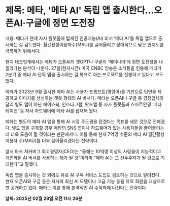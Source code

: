# **제목: 메타, '메타 AI' 독립 앱 출시한다…오픈AI·구글에 정면 도전장**

  내용: 메타가 현재 자사 플랫폼에 탑재된 인공지능(AI) 비서 ‘메타 AI’를 독립 앱으로 출시하는 걸 검토한다. 월간활성이용자수(MAU)를 끌어올리고 상대적으로 낮은 인지도를 극복하기 위해서다.

현지 테크업계에서는 메타가 오픈AI의 챗GPT나 구글의 ‘제미나이’에 정면 도전장을 내밀었다는 분석이 나온다. 27일(현지시간) 미국 CNBC 방송은 소식통을 인용해 메타가 2분기 중 메타 AI 단독 앱을 출시하는 걸 목표로 하는 프로젝트를 진행하고 있다고 보도했다.

메타가 2023년 9월 출시한 메타 AI는 사용자 프롬프트(명령어)를 기반으로 답변을 제공하고 이미지를 생성하는 챗봇 형태의 AI 비서다. 메타는 오픈AI나 구글 등 경쟁업체와 달리 별도 앱이 아닌 페이스북, 인스타그램, 왓츠앱 등 자사 플랫폼과 스마트안경 ‘메타 레이밴’ 등 자사 하드웨어에 메타 AI를 탑재해 왔다.

메타는 별도의 메타 AI 앱을 통해 AI 시장 주도권을 잡겠다는 목표를 세운 것으로 전해졌다. 별도 앱을 구축할 경우 메타의 SNS 앱이나 하드웨어가 없는 사용자들을 끌어들이는 데 더욱 도움이 될 것이라는 판단에서다. 이를 통해 현재 7억명 수준의 메타 AI 월간활성이용자 수(MAU)를 더욱 끌어올리겠다는 전략이다.

앞서 마크 저커버그 최고경영자(CEO)는 “올해는 10억명 이상의 사람들이 지능적이고 개인화된 AI 비서를 사용하는 해가 될 것”이라며 “메타 AI는 그 선두주자가 될 것으로 기대한다”고 말했다.

독립 앱을 출시하는 것 외에도 유료 AI 구독 서비스 도입도 검토하는 것으로 알려졌다. 현재 오픈AI와 구글 등은 자사의 최신 AI 모델이나 고급 기능 등을 유료 회원을 대상으로만 공개하고 있다. 메타는 이를 통해 본격적인 AI 수익화에 나선다는 전략이다.

  **날짜: 2025년 02월 28일 오전 11시 26분**